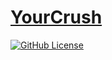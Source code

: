 # [YourCrush](https://github.com/banmaydayNPM/YourCrush)

[![GitHub License](https://img.shields.io/badge/license-MIT-blue.svg)](https://github.com/banmaydayNPM/YourCrush/blob/master/LICENSE)
